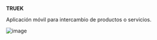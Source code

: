 **TRUEK**

Aplicación móvil para intercambio de productos o servicios. 

![image](https://github.com/user-attachments/assets/2f997e42-2b37-43bf-9539-b05ae5ca2d40)



